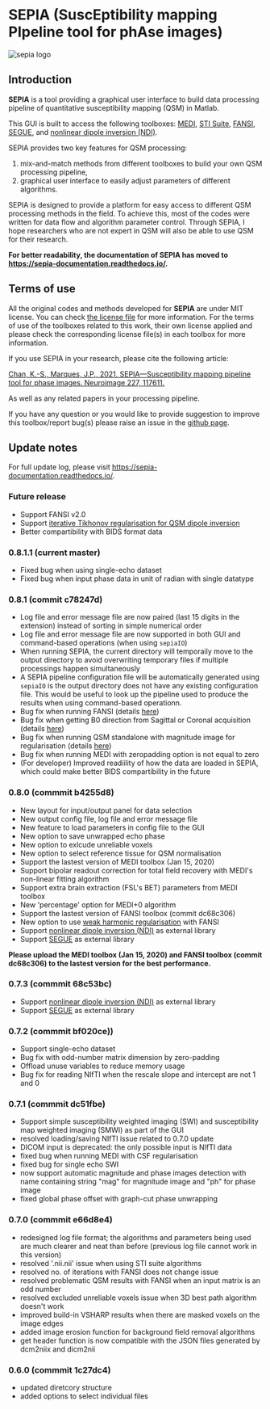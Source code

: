 # SEPIA (SuscEptibility mapping PIpeline tool for phAse images)

![sepia logo](https://sepia-documentation.readthedocs.io/en/latest/_static/logo.png)

## Introduction  

**SEPIA** is a tool providing a graphical user interface to build data processing pipeline of quantitative susceptibility mapping (QSM) in Matlab.

This GUI is built to access the following toolboxes:
[MEDI](http://weill.cornell.edu/mri/pages/qsm.html), 
[STI Suite](https://people.eecs.berkeley.edu/~chunlei.liu/software.html),
[FANSI](https://gitlab.com/cmilovic/FANSI-toolbox),  
[SEGUE](https://xip.uclb.com/i/software/SEGUE.html), and 
[nonlinear dipole inversion (NDI)](https://github.com/polakd/NDI_Toolbox).

SEPIA provides two key features for QSM processing:  
1. mix-and-match methods from different toolboxes to build your own QSM processing pipeline,
2. graphical user interface to easily adjust parameters of different algorithms.

SEPIA is designed to provide a platform for easy access to different QSM processing methods in the field. To achieve this, most of the codes were written for data flow and algorithm parameter control. Through SEPIA, I hope researchers who are not expert in QSM will also be able to use QSM for their research.

**For better readability, the documentation of SEPIA has moved to https://sepia-documentation.readthedocs.io/.**  

## Terms of use
All the original codes and methods developed for **SEPIA** are under MIT license. You can check [the license file](https://github.com/kschan0214/Sepia/blob/master/LICENSE) for more information. For the terms of use of the toolboxes related to this work, their own license applied and please check the corresponding license file(s) in each toolbox for more information. 

If you use SEPIA in your research, please cite the following article:

[Chan, K.-S., Marques, J.P., 2021. SEPIA—Susceptibility mapping pipeline tool for phase images. Neuroimage 227, 117611.](https://doi.org/10.1016/j.neuroimage.2020.117611)  

As well as any related papers in your processing pipeline. 

If you have any question or you would like to provide suggestion to improve this toolbox/report bug(s) please raise an issue in the [github page](https://github.com/kschan0214/sepia/issues).


## Update notes  

For full update log, please visit https://sepia-documentation.readthedocs.io/.

### Future release
* Support FANSI v2.0
* Support [iterative Tikhonov regularisation for QSM dipole inversion](https://xip.uclb.com/i/software/mri_qsm_tkd.html) 
* Better compartibility with BIDS format data

### 0.8.1.1 (current master)
* Fixed bug when using single-echo dataset
* Fixed bug when input phase data in unit of radian with single datatype

### 0.8.1 (commit c78247d)
* Log file and error message file are now paired (last 15 digits in the extension) instead of sorting in simple numerical order
* Log file and error message file are now supported in both GUI and command-based operations (when using ``sepiaIO``)
* When running SEPIA, the current directory will temporaily move to the output directory to avoid overwriting temporary files if multiple processings happen simultaneously
* A SEPIA pipeline configuration file will be automatically generated using ``sepiaIO`` is the output directory does not have any existing configuration file. This would be useful to look up the pipeline used to produce the results when using command-based operationn.
* Bug fix when running FANSI (details [here](https://github.com/kschan0214/sepia/issues/8))
* Bug fix when getting B0 direction from Sagittal or Coronal acquisition (details [here](https://github.com/kschan0214/sepia/issues/10))
* Bug fix when running QSM standalone with magnitude image for regularisation (details [here](https://github.com/kschan0214/sepia/issues/9))
* Bug fix when running MEDI with zeropadding option is not equal to zero
* (For developer) Improved readiility of how the data are loaded in SEPIA, which could make better BIDS compartibility in the future

### 0.8.0 (commmit b4255d8) 
* New layout for input/output panel for data selection
* New output config file, log file and error message file
* New feature to load parameters in config file to the GUI
* New option to save unwrapped echo phase
* New option to exlcude unreliable voxels
* New option to select reference tissue for QSM normalisation
* Support the lastest version of MEDI toolbox (Jan 15, 2020)
* Support bipolar readout correction for total field recovery with MEDI's non-linear fitting algorithm
* Support extra brain extraction (FSL's BET) parameters from MEDI toolbox
* New 'percentage' option for MEDI+0 algorithm
* Support the lastest version of FANSI toolbox (commit dc68c306)
* New option to use [weak harmonic regularisation](https://onlinelibrary.wiley.com/doi/full/10.1002/mrm.27483) with FANSI
* Support [nonlinear dipole inversion (NDI)](https://github.com/polakd/NDI_Toolbox) as external library
* Support [SEGUE](https://xip.uclb.com/i/software/SEGUE.html) as external library

**Please upload the MEDI toolbox (Jan 15, 2020) and FANSI toolbox (commit dc68c306) to the lastest version for the best performance.**

### 0.7.3 (commmit 68c53bc)

* Support [nonlinear dipole inversion (NDI)](https://github.com/polakd/NDI_Toolbox) as external library
* Support [SEGUE](https://xip.uclb.com/i/software/SEGUE.html) as external library

### 0.7.2 (commmit bf020ce))  
* Support single-echo dataset
* Bug fix with odd-number matrix dimension by zero-padding
* Offload unuse variables to reduce memory usage
* Bug fix for reading NIfTI when the rescale slope and intercept are not 1 and 0

### 0.7.1 (commmit dc51fbe)
* Support simple susceptibility weighted imaging (SWI) and susceptibility map weighted imaging (SMWI) as part of the GUI
* resolved loading/saving NIfTI issue related to 0.7.0 update
* DICOM input is deprecated: the only possible input is NIfTI data
* fixed bug when running MEDI with CSF regularisation
* fixed bug for single echo SWI
* now support automatic magnitude and phase images detection with name containing string "mag" for magnitude image and "ph" for phase image  
* fixed global phase offset with graph-cut phase unwrapping

### 0.7.0 (commmit e66d8e4)
* redesigned log file format; the algorithms and parameters being used are much clearer and neat than before (previous log file cannot work in this version)
* resolved '.nii.nii' issue when using STI suite algorithms
* resolved no. of iterations with FANSI does not change issue
* resolved problematic QSM results with FANSI when an input matrix is an odd number
* resolved excluded unreliable voxels issue when 3D best path algorithm doesn't work
* improved build-in VSHARP results when there are masked voxels on the image edges
* added image erosion function for background field removal algorithms
* get header function is now compatible with the JSON files generated by dcm2niix and dicm2nii

### 0.6.0 (commmit 1c27dc4)  
* updated diretcory structure
* added options to select individual files  
